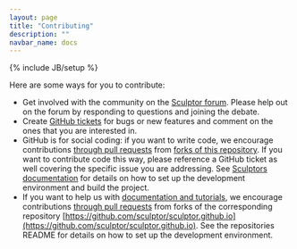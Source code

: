 ```yaml
---
layout: page
title: "Contributing"
description: ""
navbar_name: docs
---
```

{% include JB/setup %}

Here are some ways for you to contribute:

* Get involved with the community on the [Sculptor forum](https://groups.google.com/group/sculptorgenerator).
  Please help out on the forum by responding to questions and joining the debate.
* Create [GitHub tickets](https://github.com/sculptor/sculptor/issues) for bugs or new features and comment on the ones that you are interested in.
* GitHub is for social coding: if you want to write code, we encourage contributions [through pull requests](https://help.github.com/articles/creating-a-pull-request)
  from [forks of this repository](https://help.github.com/articles/fork-a-repo).
  If you want to contribute code this way, please reference a GitHub ticket as well covering the specific issue you are addressing.
  See [Sculptors documentation](http://sculptorgenerator.org/documentation/development-environment) for details on how to set up the development
  environment and build the project.
* If you want to help us with [documentation and tutorials](http://sculptorgenerator.org/documentation/), we encourage contributions
  [through pull requests](https://help.github.com/articles/creating-a-pull-request) from forks of the corresponding repository
  [https://github.com/sculptor/sculptor.github.io](https://github.com/sculptor/sculptor.github.io).
  See the repositories README for details on how to set up the development environment.
